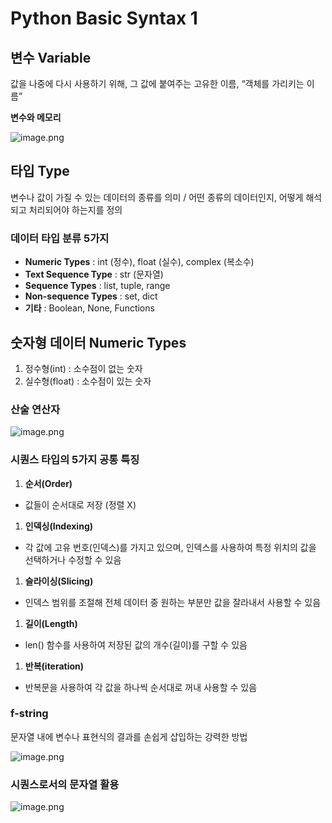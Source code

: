# Python Basic Syntax 1

## 변수 Variable

값을 나중에 다시 사용하기 위해, 그 값에 붙여주는 고유한 이름, “객체를 가리키는 이름”

**변수와 메모리**

![image.png](attachment:8bcb7779-73c9-4b6b-80ff-c324a88cf387:image.png)

## 타입 Type

변수나 값이 가질 수 있는 데이터의 종류를 의미 / 어떤 종류의 데이터인지, 어떻게 해석되고 처리되어야 하는지를 정의

### 데이터 타입 분류 5가지

- **Numeric Types** : int (정수), float (실수), complex (복소수)
- **Text Sequence Type** : str (문자열)
- **Sequence Types** : list, tuple, range
- **Non-sequence Types** : set, dict
- **기타** : Boolean, None, Functions

## 숫자형 데이터 Numeric Types

1. 정수형(int) : 소수점이 없는 숫자
2. 실수형(float) : 소수점이 있는 숫자

### 산술 연산자

![image.png](attachment:ab2db189-c821-4131-a421-93dc974ea891:image.png)

### 시퀀스 타입의 5가지 공통 특징

1. **순서(Order)**
- 값들이 순서대로 저장 (정렬 X)
1. **인덱싱(Indexing)**
- 각 값에 고유 번호(인덱스)를 가지고 있으며, 인덱스를 사용하여 특정 위치의 값을 선택하거나 수정할 수 있음
1. **슬라이싱(Slicing)**
- 인덱스 범위를 조절해 전체 데이터 중 원하는 부분만 값을 잘라내서 사용할 수 있음
1. **길이(Length)**
- len() 함수를 사용하여 저장된 값의 개수(길이)를 구할 수 있음
1. **반복(iteration)**
- 반복문을 사용하여 각 값을 하나씩 순서대로 꺼내 사용할 수 있음

### f-string

문자열 내에 변수나 표현식의 결과를 손쉽게 삽입하는 강력한 방법

![image.png](attachment:fe32fc2a-5876-48d8-b186-f6677badf405:image.png)

### 시퀀스로서의 문자열 활용

![image.png](attachment:9ad42d7c-08bd-4155-8913-55405d9b0375:image.png)